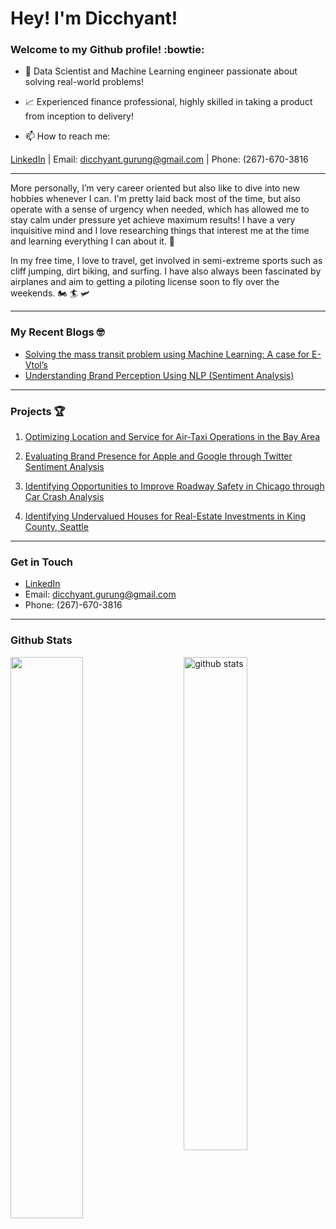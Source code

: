# Hey! I'm Dicchyant! 

### Welcome to my Github profile! :bowtie:

- 🔎 Data Scientist and Machine Learning engineer passionate about solving real-world problems!

- 📈 Experienced finance professional, highly skilled in taking a product from inception to delivery!

- 📫 How to reach me:

[LinkedIn](https://www.linkedin.com/in/dicchyantgurung) | Email: <dicchyant.gurung@gmail.com> | Phone: (267)-670-3816

--------------------------------------------------------
More personally, I’m very career oriented but also like to dive into new hobbies whenever I can. I'm pretty laid back most of the time, but also operate with a sense of urgency when needed, which has allowed me to stay calm under pressure yet achieve maximum results! I have a very inquisitive mind and I love researching things that interest me at the time and learning everything I can about it. 🥇

In my free time, I love to travel, get involved in semi-extreme sports such as cliff jumping, dirt biking, and surfing. I have also always been fascinated by airplanes and aim to getting a piloting license soon to fly over the weekends. 🏍️ 🏄 🛩️

--------------------------------------------------------
### My Recent Blogs 🤓

- [Solving the mass transit problem using Machine Learning: A case for E-Vtol’s](https://medium.com/@dicchyantgurung/solving-the-mass-transit-problem-using-machine-learning-a-case-for-e-vtols-5e65903c867)
- [Understanding Brand Perception Using NLP (Sentiment Analysis)](https://medium.com/@dicchyantgurung/understanding-brand-perception-using-nlp-sentiment-analysis-ff557e09e1a6)

---------------------------------------------------------
### Projects 🏆

1. [Optimizing Location and Service for Air-Taxi Operations in the Bay Area](https://github.com/dicchyantgurung/Air-Taxi-Logistics)

2. [Evaluating Brand Presence for Apple and Google through Twitter Sentiment Analysis](https://github.com/dicchyantgurung/Tweet-sentiment-analysis-using-NLP-for-Google-and-Apple)

3. [Identifying Opportunities to Improve Roadway Safety in Chicago through Car Crash Analysis](https://github.com/dicchyantgurung/Classification-of-car-crashes-in-Chicago-using-XGBoost)

4. [Identifying Undervalued Houses for Real-Estate Investments in King County, Seattle](https://github.com/dicchyantgurung/Identifying-undervalued-vs-overvalued-houses-in-King-County-Seattle)

--------------------------------------------------------
### Get in Touch

- [LinkedIn](https://www.linkedin.com/in/dicchyantgurung)
- Email: <dicchyant.gurung@gmail.com>
- Phone: (267)-670-3816

---------------------------------------------------------
### Github Stats

<img src="https://github-readme-stats.vercel.app/api?username=dicchyantgurung&show_icons=true&theme=gotham" alt="github stats" width="45%" align="right"/>

<img src="https://github-readme-streak-stats.herokuapp.com/?user=dicchyantgurung&theme=dark" width="48%" >



